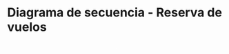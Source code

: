 # Diagrama de secuencia - Reserva de vuelos

<div align=center>

![img](./Diagrama-secuencia-reserva-vuelos.drawio.png)

</div>
